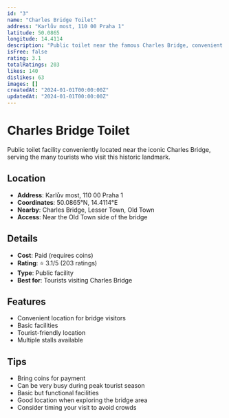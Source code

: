 ```yaml
---
id: "3"
name: "Charles Bridge Toilet"
address: "Karlův most, 110 00 Praha 1"
latitude: 50.0865
longitude: 14.4114
description: "Public toilet near the famous Charles Bridge, convenient for tourists."
isFree: false
rating: 3.1
totalRatings: 203
likes: 140
dislikes: 63
images: []
createdAt: "2024-01-01T00:00:00Z"
updatedAt: "2024-01-01T00:00:00Z"
---
```


# Charles Bridge Toilet

Public toilet facility conveniently located near the iconic Charles Bridge, serving the many tourists who visit this historic landmark.

## Location

- **Address**: Karlův most, 110 00 Praha 1
- **Coordinates**: 50.0865°N, 14.4114°E
- **Nearby**: Charles Bridge, Lesser Town, Old Town
- **Access**: Near the Old Town side of the bridge

## Details

- **Cost**: Paid (requires coins)
- **Rating**: ⭐ 3.1/5 (203 ratings)
- **Type**: Public facility
- **Best for**: Tourists visiting Charles Bridge

## Features

- Convenient location for bridge visitors
- Basic facilities
- Tourist-friendly location
- Multiple stalls available

## Tips

- Bring coins for payment
- Can be very busy during peak tourist season
- Basic but functional facilities
- Good location when exploring the bridge area
- Consider timing your visit to avoid crowds
